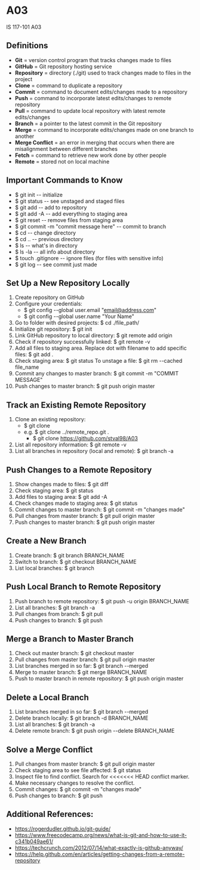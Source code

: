 # A03
IS 117-101 A03

Definitions
--------------
+ **Git** = version control program that tracks changes made to files
+ **GitHub** = Git repository hosting service
+ **Repository** = directory (./git) used to track changes made to files in the project
+ **Clone** = command to duplicate a repository
+ **Commit** = command to document edits/changes made to a repository
+ **Push** = command to incorporate latest edits/changes to remote repository
+ **Pull** = command to update local repository with latest remote edits/changes
+ **Branch** = a pointer to the latest commit in the Git repository
+ **Merge** = command to incorporate edits/changes made on one branch to another
+ **Merge Conflict** = an error in merging that occurs when there are misalignment between different branches
+ **Fetch** = command to retrieve new work done by other people
+ **Remote** = stored not on local machine


Important Commands to Know
--------------------------------
+ $ git init -- initialize
+ $ git status -- see unstaged and staged files
+ $ git add -- add to repository
+ $ git add -A -- add everything to staging area
+ $ git reset -- remove files from staging area
+ $ git commit -m "commit message here" -- commit to branch
+ $ cd  -- change directory
+ $ cd .. -- previous directory
+ $ ls -- what's in directory
+ $ ls -la -- all info about directory
+ $ touch .gitignore -- ignore files (for files with sensitive info)
+ $ git log -- see commit just made

Set Up a New Repository Locally
---------------------------------
1. Create repository on GitHub
2. Configure your credentials: 
	* $ git config --global user.email "email@address.com"
	* $ git config --global user.name "Your Name"
4. Go to folder with desired projects: $ cd ./file_path/
5. Initialize git repository: $ git init
6. Link GitHub repository to local directory: 
	$ git remote add origin <repository URL>
7. Check if repository successfully linked:
	$ git remote -v
8. Add all files to staging area. Replace dot with filename to add specific files: 
	$ git add . 
9. Check staging area: $ git status
	To unstage a file: $ git rm --cached file_name 
10. Commit any changes to master branch: 
	$ git commit -m "COMMIT MESSAGE"
11. Push changes to master branch: $ git push origin master

Track an Existing Remote Repository
-------------------------------------
1. Clone an existing repository:
	* $ git clone <repository URL> <WHERE U WANT TO CLONE>
	* e.g. $ git clone ../remote_repo.git .
		* $ git clone https://github.com/stval98/A03
2. List all repository information: $ git remote -v 
3. List all branches in repository (local and remote): $ git branch -a 

Push Changes to a Remote Repository
-------------------------------------
1. Show changes made to files: $ git diff
2. Check staging area: $ git status
3. Add files to staging area: $ git add -A
4. Check changes made to staging area: $ git status
5. Commit changes to master branch: $ git commit -m "changes made"
4. Pull changes from master branch: $ git pull origin master
5. Push changes to master branch: $ git push origin master 

Create a New Branch
-----------------------
1. Create branch: $ git branch BRANCH_NAME
2. Switch to branch: $ git checkout BRANCH_NAME 
3. List local branches: $ git branch

Push Local Branch to Remote Repository
-----------------------------------------
1. Push branch to remote repository: $ git push -u origin BRANCH_NAME 
2. List all branches: $ git branch -a
3. Pull changes from branch: $ git pull
4. Push changes to branch: $ git push

Merge a Branch to Master Branch
--------------------------------
1. Check out master branch: $ git checkout master 
2. Pull changes from master branch: $ git pull origin master
3. List branches merged in so far: $ git branch --merged 
4. Merge to master branch: $ git merge BRANCH_NAME
5. Push to master branch in remote repository: $ git push origin master

Delete a Local Branch
----------------------
1. List branches merged in so far: $ git branch --merged
2. Delete branch locally: $ git branch -d BRANCH_NAME
3. List all branches: $ git branch -a
4. Delete remote branch: $ git push origin --delete BRANCH_NAME

Solve a Merge Conflict
----------------------
1. Pull changes from master branch: $ git pull origin master
2. Check staging area to see file affected: $ git status
3. Inspect file to find conflict. Search for <<<<<<< HEAD conflict marker.
4. Make necessary changes to resolve the conflict. 
5. Commit changes: $ git commit -m "changes made"
6. Push changes to branch: $ git push
	
	
Additional References:
----------------------
+ https://rogerdudler.github.io/git-guide/
+ https://www.freecodecamp.org/news/what-is-git-and-how-to-use-it-c341b049ae61/
+ https://techcrunch.com/2012/07/14/what-exactly-is-github-anyway/
+ https://help.github.com/en/articles/getting-changes-from-a-remote-repository